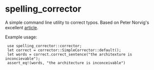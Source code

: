 # spelling_corrector 

A simple command line utility to correct typos. Based on Peter Norvig's excellent [article](http://norvig.com/spell-correct.html).
<br>

Example usage:
 ```
  use spelling_corrector::corrector;
  let correct = corrector::SimpleCorrector::default(); 
  let words = correct.correct_sentence("the architexture is inconcievable");
  assert_eq!(words, "the architecture is inconceivable")
```
